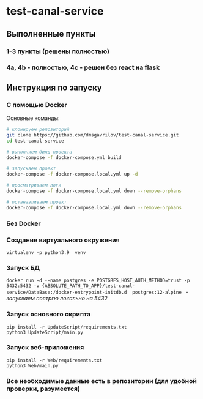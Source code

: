 # test-canal-service


## Выполненные пункты
### 1-3 пункты (решены полностью)

### 4a, 4b - полностью, 4с - решен без react на flask


## Инструкция по запуску 

### С помощью Docker
Основные команды:
```sh
# клонируем репозиторий
git clone https://github.com/dmsgavrilov/test-canal-service.git
cd test-canal-service

# выполняем билд проекта
docker-compose -f docker-compose.yml build

# запускаем проект
docker-compose -f docker-compose.local.yml up -d

# просматриваем логи
docker-compose -f docker-compose.local.yml down --remove-orphans

# останавливаем проект
docker-compose -f docker-compose.local.yml down --remove-orphans
```


### Без Docker

### Создание виртуального окружения

`virtualenv -p python3.9  venv`

### Запуск БД 

`docker run -d --name postgres -e POSTGRES_HOST_AUTH_METHOD=trust -p 5432:5432 -v {ABSOLUTE_PATH_TO_APP}/test-canal-service/DataBase:/docker-entrypoint-initdb.d  postgres:12-alpine
` *- запускаем постргю локально на 5432*

### Запуск основного скрипта
```
pip install -r UpdateScript/requirements.txt
python3 UpdateScript/main.py
```

### Запуск веб-приложения
```
pip install -r Web/requirements.txt
python3 Web/main.py
```


### Все необходимые данные есть в репозитории (для удобной проверки, разумеется)

